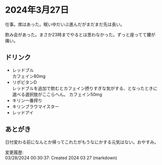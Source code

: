# 2024年3月27日

仕事。席はあった。眠い中だいぶ進んだがまだまだ先は長い。

飲み会があった。まさか23時までやるとは思わなかった。ずっと座ってて腰が痛い。

## ドリンク

- レッドブル  
カフェイン80mg
- リポビタンD  
レッドブルを追加で飲むとカフェイン摂りすぎな気がする、となったときに選べる選択肢がここらへん。
カフェイン50mg
- キリン一番搾り
- キリンブラウマイスター
- レッドアイ

## あとがき

日付変わる前になんとか帰ってこれたがもうなにかする元気はない。おやすみ。

変更履歴:  
03/28/2024 00:30:37: Created 2024 03 27 (markdown)  
